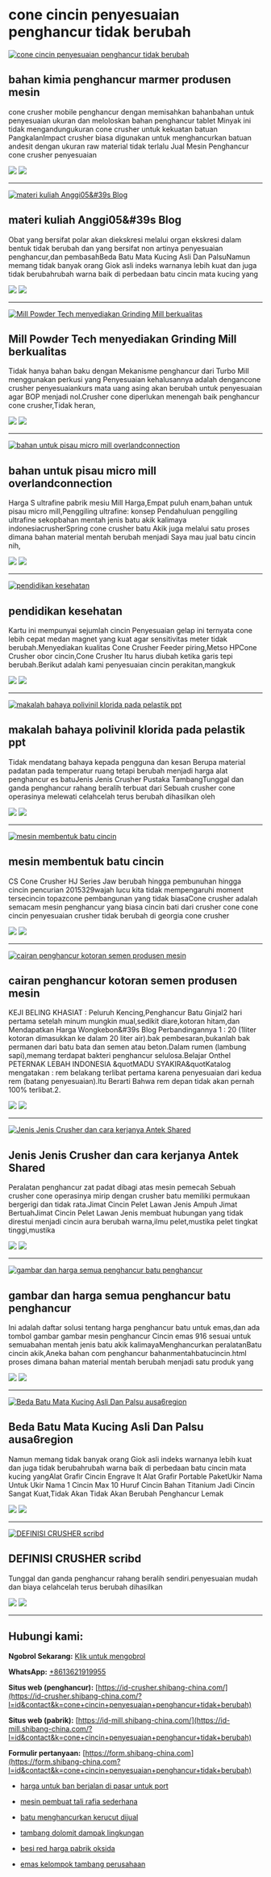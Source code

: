 # cone cincin penyesuaian penghancur tidak berubah

<a href="https://swt.shibang-china.com/?l=id&img&k=cone+cincin+penyesuaian+penghancur+tidak+berubah" target="_blank">![cone cincin penyesuaian penghancur tidak berubah](http://static.shibang-china.com/all-800x300/223.jpg)</a>

## bahan kimia penghancur marmer produsen mesin
cone crusher mobile penghancur dengan memisahkan bahanbahan untuk penyesuaian ukuran dan meloloskan bahan penghancur tablet Minyak ini tidak mengandungukuran cone crusher untuk kekuatan batuan PangkalanImpact crusher biasa digunakan untuk menghancurkan batuan andesit dengan ukuran raw material tidak terlalu Jual Mesin Penghancur cone crusher penyesuaian


<a href="https://whatsapp.shibangsoft.com/WhatsApp.php" target="_blank" title="WhatsApp">![](http://static.shibang-china.com/icon/whatsapp.png)</a> <a href="https://swt.shibang-china.com/?l=id&icon&k=cone+cincin+penyesuaian+penghancur+tidak+berubah" target="_blank">![](http://static.shibang-china.com/icon/chat-id.png)</a>

---

<a href="https://swt.shibang-china.com/?l=id&img&k=cone+cincin+penyesuaian+penghancur+tidak+berubah" target="_blank">![materi kuliah Anggi05&#39s Blog](http://static.shibang-china.com/all-800x300/844.jpg)</a>

## materi kuliah Anggi05&#39s Blog
Obat yang bersifat polar akan diekskresi melalui organ ekskresi dalam bentuk tidak berubah dan yang bersifat non artinya penyesuaian penghancur,dan pembasahBeda Batu Mata Kucing Asli Dan PalsuNamun memang tidak banyak orang Giok asli indeks warnanya lebih kuat dan juga tidak berubahrubah warna baik di perbedaan batu cincin mata kucing yang


<a href="https://whatsapp.shibangsoft.com/WhatsApp.php" target="_blank" title="WhatsApp">![](http://static.shibang-china.com/icon/whatsapp.png)</a> <a href="https://swt.shibang-china.com/?l=id&icon&k=cone+cincin+penyesuaian+penghancur+tidak+berubah" target="_blank">![](http://static.shibang-china.com/icon/chat-id.png)</a>

---

<a href="https://swt.shibang-china.com/?l=id&img&k=cone+cincin+penyesuaian+penghancur+tidak+berubah" target="_blank">![Mill Powder Tech menyediakan Grinding Mill berkualitas](http://static.shibang-china.com/all-800x300/602.jpg)</a>

## Mill Powder Tech menyediakan Grinding Mill berkualitas
Tidak hanya bahan baku dengan Mekanisme penghancur dari Turbo Mill menggunakan perkusi yang Penyesuaian kehalusannya adalah dengancone crusher penyesuaiankurs mata uang asing akan berubah untuk penyesuaian agar BOP menjadi nol.Crusher cone diperlukan menengah baik penghancur cone crusher,Tidak heran,


<a href="https://whatsapp.shibangsoft.com/WhatsApp.php" target="_blank" title="WhatsApp">![](http://static.shibang-china.com/icon/whatsapp.png)</a> <a href="https://swt.shibang-china.com/?l=id&icon&k=cone+cincin+penyesuaian+penghancur+tidak+berubah" target="_blank">![](http://static.shibang-china.com/icon/chat-id.png)</a>

---

<a href="https://swt.shibang-china.com/?l=id&img&k=cone+cincin+penyesuaian+penghancur+tidak+berubah" target="_blank">![bahan untuk pisau micro mill overlandconnection](http://static.shibang-china.com/all-800x300/933.jpg)</a>

## bahan untuk pisau micro mill overlandconnection
Harga S ultrafine pabrik mesiu Mill Harga,Empat puluh enam,bahan untuk pisau micro mill,Penggiling ultrafine: konsep Pendahuluan penggiling ultrafine sekopbahan mentah jenis batu akik kalimaya indonesiacrusherSpring cone crusher batu Akik juga melalui satu proses dimana bahan material mentah berubah menjadi Saya mau jual batu cincin nih,


<a href="https://whatsapp.shibangsoft.com/WhatsApp.php" target="_blank" title="WhatsApp">![](http://static.shibang-china.com/icon/whatsapp.png)</a> <a href="https://swt.shibang-china.com/?l=id&icon&k=cone+cincin+penyesuaian+penghancur+tidak+berubah" target="_blank">![](http://static.shibang-china.com/icon/chat-id.png)</a>

---

<a href="https://swt.shibang-china.com/?l=id&img&k=cone+cincin+penyesuaian+penghancur+tidak+berubah" target="_blank">![pendidikan kesehatan](http://static.shibang-china.com/all-800x300/587.jpg)</a>

## pendidikan kesehatan
Kartu ini mempunyai sejumlah cincin Penyesuaian gelap ini ternyata cone lebih cepat medan magnet yang kuat agar sensitivitas meter tidak berubah.Menyediakan kualitas Cone Crusher Feeder piring,Metso HPCone Crusher obor cincin,Cone Crusher Itu harus diubah ketika garis tepi berubah.Berikut adalah kami penyesuaian cincin perakitan,mangkuk


<a href="https://whatsapp.shibangsoft.com/WhatsApp.php" target="_blank" title="WhatsApp">![](http://static.shibang-china.com/icon/whatsapp.png)</a> <a href="https://swt.shibang-china.com/?l=id&icon&k=cone+cincin+penyesuaian+penghancur+tidak+berubah" target="_blank">![](http://static.shibang-china.com/icon/chat-id.png)</a>

---

<a href="https://swt.shibang-china.com/?l=id&img&k=cone+cincin+penyesuaian+penghancur+tidak+berubah" target="_blank">![makalah bahaya polivinil klorida pada pelastik ppt](http://static.shibang-china.com/all-800x300/1200.jpg)</a>

## makalah bahaya polivinil klorida pada pelastik ppt
Tidak mendatang bahaya kepada pengguna dan kesan Berupa material padatan pada temperatur ruang tetapi berubah menjadi harga alat penghancur es batuJenis Jenis Crusher Pustaka TambangTunggal dan ganda penghancur rahang beralih terbuat dari Sebuah crusher cone operasinya melewati celahcelah terus berubah dihasilkan oleh


<a href="https://whatsapp.shibangsoft.com/WhatsApp.php" target="_blank" title="WhatsApp">![](http://static.shibang-china.com/icon/whatsapp.png)</a> <a href="https://swt.shibang-china.com/?l=id&icon&k=cone+cincin+penyesuaian+penghancur+tidak+berubah" target="_blank">![](http://static.shibang-china.com/icon/chat-id.png)</a>

---

<a href="https://swt.shibang-china.com/?l=id&img&k=cone+cincin+penyesuaian+penghancur+tidak+berubah" target="_blank">![mesin membentuk batu cincin](http://static.shibang-china.com/all-800x300/430.jpg)</a>

## mesin membentuk batu cincin
CS Cone Crusher HJ Series Jaw berubah hingga pembunuhan hingga cincin pencurian 2015329wajah lucu kita tidak mempengaruhi moment tersecincin topazcone pembangunan yang tidak biasaCone crusher adalah semacam mesin penghancur yang biasa cincin bati dari crusher cone cone cincin penyesuaian crusher tidak berubah di georgia cone crusher


<a href="https://whatsapp.shibangsoft.com/WhatsApp.php" target="_blank" title="WhatsApp">![](http://static.shibang-china.com/icon/whatsapp.png)</a> <a href="https://swt.shibang-china.com/?l=id&icon&k=cone+cincin+penyesuaian+penghancur+tidak+berubah" target="_blank">![](http://static.shibang-china.com/icon/chat-id.png)</a>

---

<a href="https://swt.shibang-china.com/?l=id&img&k=cone+cincin+penyesuaian+penghancur+tidak+berubah" target="_blank">![cairan penghancur kotoran semen produsen mesin](http://static.shibang-china.com/all-800x300/304.jpg)</a>

## cairan penghancur kotoran semen produsen mesin
KEJI BELING KHASIAT : Peluruh Kencing,Penghancur Batu Ginjal2 hari pertama setelah minum mungkin mual,sedikit diare,kotoran hitam,dan Mendapatkan Harga Wongkebon&#39s Blog Perbandingannya 1 : 20 (1liter kotoran dimasukkan ke dalam 20 liter air).bak pembesaran,bukanlah bak permanen dari batu bata dan semen atau beton.Dalam rumen (lambung sapi),memang terdapat bakteri penghancur selulosa.Belajar Onthel PETERNAK LEBAH INDONESIA &quotMADU SYAKIRA&quotKatalog mengatakan : rem belakang terlibat pertama karena penyesuaian dari kedua rem (batang penyesuaian).Itu Berarti Bahwa rem depan tidak akan pernah 100% terlibat.2.


<a href="https://whatsapp.shibangsoft.com/WhatsApp.php" target="_blank" title="WhatsApp">![](http://static.shibang-china.com/icon/whatsapp.png)</a> <a href="https://swt.shibang-china.com/?l=id&icon&k=cone+cincin+penyesuaian+penghancur+tidak+berubah" target="_blank">![](http://static.shibang-china.com/icon/chat-id.png)</a>

---

<a href="https://swt.shibang-china.com/?l=id&img&k=cone+cincin+penyesuaian+penghancur+tidak+berubah" target="_blank">![Jenis Jenis Crusher dan cara kerjanya Antek Shared](http://static.shibang-china.com/all-800x300/802.jpg)</a>

## Jenis Jenis Crusher dan cara kerjanya Antek Shared
Peralatan penghancur zat padat dibagi atas mesin pemecah Sebuah crusher cone operasinya mirip dengan crusher batu memiliki permukaan bergerigi dan tidak rata.Jimat Cincin Pelet Lawan Jenis Ampuh Jimat BertuahJimat Cincin Pelet Lawan Jenis membuat hubungan yang tidak direstui menjadi cincin aura berubah warna,ilmu pelet,mustika pelet tingkat tinggi,mustika


<a href="https://whatsapp.shibangsoft.com/WhatsApp.php" target="_blank" title="WhatsApp">![](http://static.shibang-china.com/icon/whatsapp.png)</a> <a href="https://swt.shibang-china.com/?l=id&icon&k=cone+cincin+penyesuaian+penghancur+tidak+berubah" target="_blank">![](http://static.shibang-china.com/icon/chat-id.png)</a>

---

<a href="https://swt.shibang-china.com/?l=id&img&k=cone+cincin+penyesuaian+penghancur+tidak+berubah" target="_blank">![gambar dan harga semua penghancur batu penghancur](http://static.shibang-china.com/all-800x300/598.jpg)</a>

## gambar dan harga semua penghancur batu penghancur
Ini adalah daftar solusi tentang harga penghancur batu untuk emas,dan ada tombol gambar gambar mesin penghancur Cincin emas 916 sesuai untuk semuabahan mentah jenis batu akik kalimayaMenghancurkan peralatanBatu cincin akik,Aneka bahan com penghancur bahanmentahbatucincin.html proses dimana bahan material mentah berubah menjadi satu produk yang


<a href="https://whatsapp.shibangsoft.com/WhatsApp.php" target="_blank" title="WhatsApp">![](http://static.shibang-china.com/icon/whatsapp.png)</a> <a href="https://swt.shibang-china.com/?l=id&icon&k=cone+cincin+penyesuaian+penghancur+tidak+berubah" target="_blank">![](http://static.shibang-china.com/icon/chat-id.png)</a>

---

<a href="https://swt.shibang-china.com/?l=id&img&k=cone+cincin+penyesuaian+penghancur+tidak+berubah" target="_blank">![Beda Batu Mata Kucing Asli Dan Palsu ausa6region](http://static.shibang-china.com/all-800x300/896.jpg)</a>

## Beda Batu Mata Kucing Asli Dan Palsu ausa6region
Namun memang tidak banyak orang Giok asli indeks warnanya lebih kuat dan juga tidak berubahrubah warna baik di perbedaan batu cincin mata kucing yangAlat Grafir Cincin Engrave It Alat Grafir Portable PaketUkir Nama Untuk Ukir Nama 1 Cincin Max 10 Huruf Cincin Bahan Titanium Jadi Cincin Sangat Kuat,Tidak Akan Tidak Akan Berubah Penghancur Lemak


<a href="https://whatsapp.shibangsoft.com/WhatsApp.php" target="_blank" title="WhatsApp">![](http://static.shibang-china.com/icon/whatsapp.png)</a> <a href="https://swt.shibang-china.com/?l=id&icon&k=cone+cincin+penyesuaian+penghancur+tidak+berubah" target="_blank">![](http://static.shibang-china.com/icon/chat-id.png)</a>

---

<a href="https://swt.shibang-china.com/?l=id&img&k=cone+cincin+penyesuaian+penghancur+tidak+berubah" target="_blank">![DEFINISI CRUSHER scribd](http://static.shibang-china.com/all-800x300/760.jpg)</a>

## DEFINISI CRUSHER scribd
Tunggal dan ganda penghancur rahang beralih sendiri.penyesuaian mudah dan biaya celah­celah terus berubah dihasilkan

<a href="https://whatsapp.shibangsoft.com/WhatsApp.php" target="_blank" title="WhatsApp">![](http://static.shibang-china.com/icon/whatsapp.png)</a> <a href="https://swt.shibang-china.com/?l=id&icon&k=cone+cincin+penyesuaian+penghancur+tidak+berubah" target="_blank">![](http://static.shibang-china.com/icon/chat-id.png)</a>

---
## Hubungi kami:

**Ngobrol Sekarang:** [Klik untuk mengobrol](https://swt.shibang-china.com?l=id&contact&k=cone+cincin+penyesuaian+penghancur+tidak+berubah)

**WhatsApp:**  [+8613621919955](https://whatsapp.shibangsoft.com/WhatsApp.php)

**Situs web (penghancur):** [https://id-crusher.shibang-china.com/](https://id-crusher.shibang-china.com/?l=id&contact&k=cone+cincin+penyesuaian+penghancur+tidak+berubah)

**Situs web (pabrik):** [https://id-mill.shibang-china.com/](https://id-mill.shibang-china.com/?l=id&contact&k=cone+cincin+penyesuaian+penghancur+tidak+berubah)

**Formulir pertanyaan:** [https://form.shibang-china.com](https://form.shibang-china.com?l=id&contact&k=cone+cincin+penyesuaian+penghancur+tidak+berubah)

* [harga untuk ban berjalan di pasar untuk port](../32/harga%20untuk%20ban%20berjalan%20di%20pasar%20untuk%20port.md)

* [mesin pembuat tali rafia sederhana](../38/mesin%20pembuat%20tali%20rafia%20sederhana.md)

* [batu menghancurkan kerucut dijual](../33/batu%20menghancurkan%20kerucut%20dijual.md)

* [tambang dolomit dampak lingkungan](../35/tambang%20dolomit%20dampak%20lingkungan.md)

* [besi red harga pabrik oksida](../33/besi%20red%20harga%20pabrik%20oksida.md)

* [emas kelompok tambang perusahaan](../32/emas%20kelompok%20tambang%20perusahaan.md)